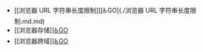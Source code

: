 - [[浏览器 URL 字符串长度限制]][♿GO](./浏览器 URL 字符串长度限制.md.md)
- [[浏览器存储]][♿GO](./浏览器存储.md.md)
- [[浏览器跨域]][♿GO](./浏览器跨域.md.md)
